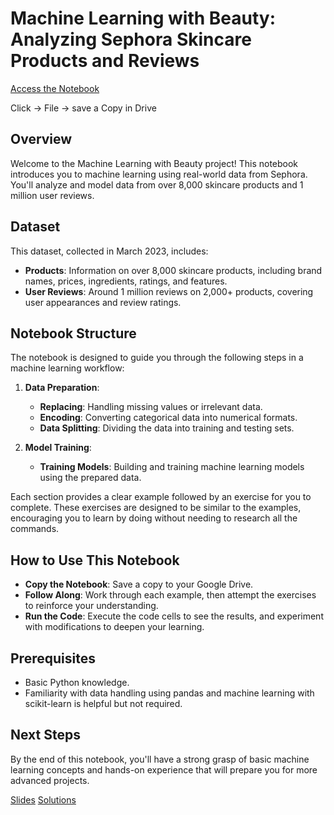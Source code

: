 # Machine Learning with Beauty: Analyzing Sephora Skincare Products and Reviews

[Access the Notebook](https://colab.research.google.com/drive/12moIMlbwAIOBx-g5oPUuGhPahYwMCSQ_?usp=sharing)

Click -> File -> save a Copy in Drive

## Overview

Welcome to the Machine Learning with Beauty project! This notebook introduces you to machine learning using real-world data from Sephora. You'll analyze and model data from over 8,000 skincare products and 1 million user reviews.

## Dataset

This dataset, collected in March 2023, includes:

- **Products**: Information on over 8,000 skincare products, including brand names, prices, ingredients, ratings, and features.
- **User Reviews**: Around 1 million reviews on 2,000+ products, covering user appearances and review ratings.

## Notebook Structure

The notebook is designed to guide you through the following steps in a machine learning workflow:

1. **Data Preparation**:
    - **Replacing**: Handling missing values or irrelevant data.
    - **Encoding**: Converting categorical data into numerical formats.
    - **Data Splitting**: Dividing the data into training and testing sets.

2. **Model Training**:
    - **Training Models**: Building and training machine learning models using the prepared data.

Each section provides a clear example followed by an exercise for you to complete. These exercises are designed to be similar to the examples, encouraging you to learn by doing without needing to research all the commands.

## How to Use This Notebook

- **Copy the Notebook**: Save a copy to your Google Drive.
- **Follow Along**: Work through each example, then attempt the exercises to reinforce your understanding.
- **Run the Code**: Execute the code cells to see the results, and experiment with modifications to deepen your learning.

## Prerequisites

- Basic Python knowledge.
- Familiarity with data handling using pandas and machine learning with scikit-learn is helpful but not required.

## Next Steps

By the end of this notebook, you'll have a strong grasp of basic machine learning concepts and hands-on experience that will prepare you for more advanced projects.

[Slides](https://www.canva.com/design/DAGNt-Bt-ME/-KoHr7iWrpuJOTopwY1FbQ/edit?utm_content=DAGNt-Bt-ME&utm_campaign=designshare&utm_medium=link2&utm_source=sharebutton)
[Solutions](https://colab.research.google.com/drive/1xN9pOtIv7ZwuQv6wrvY-NKlEAd9OBXIb?usp=sharing)
